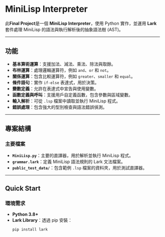 # MiniLisp Interpreter

此**Final Project**是一個 **MiniLisp Interpreter**，使用 Python 實作，並運用 **Lark** 套件處理 MiniLisp 的語法與執行解析後的抽象語法樹 (AST)。

---

## 功能

- **基本算術運算**：支援加法、減法、乘法、除法與取餘。
- **布林運算**：處理邏輯運算符，例如 `and`、`or` 和 `not`。
- **關係運算**：包含比較運算符，例如 `greater`、`smaller` 和 `equal`。
- **條件語句**：實作 `if-else` 表達式，用於決策。
- **變數定義**：允許在表達式中宣告與使用變數。
- **函數定義與呼叫**：支援用戶自定義函數，包含參數與區域變數。
- **輸入解析**：可從 `.lsp` 檔案中讀取並執行 MiniLisp 程式。
- **錯誤處理**：包含強大的型別檢查與語法錯誤偵測。

---

## 專案結構

### 主要檔案

- **`MiniLisp.py`**：主要的直譯器，用於解析並執行 MiniLisp 程式。
- **`grammar.lark`**：定義 MiniLisp 語法規則的 Lark 文法檔案。
- **`public_test_data/`**：包含範例 `.lsp` 檔案的資料夾，用於測試直譯器。

---

## Quick Start

### 環境需求

- **Python 3.8+**
- **Lark Library**：透過 pip 安裝：
  ```bash
  pip install lark